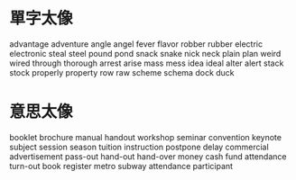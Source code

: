 # 單字太像
advantage adventure
angle angel
fever flavor
robber rubber
electric electronic
steal steel
pound pond
snack snake
nick neck
plain plan
weird wired
through thorough
arrest arise
mass mess
idea ideal
alter alert
stack stock
properly property
row raw
scheme schema
dock duck

# 意思太像
booklet brochure manual handout
workshop seminar convention
keynote subject
session season
tuition instruction
postpone delay
commercial advertisement
pass-out hand-out hand-over 
money cash fund 
attendance turn-out
book register
metro subway
attendance participant
